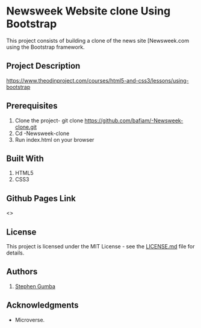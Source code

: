 # Newsweek Website clone Using Bootstrap

This project consists of building a clone of the news site [Newsweek[](https://www.newsweek.com/).com using the Bootstrap framework.

## Project Description

<https://www.theodinproject.com/courses/html5-and-css3/lessons/using-bootstrap>

## Prerequisites

1. Clone the project- git clone <https://github.com/bafiam/-Newsweek-clone.git>
2. Cd -Newsweek-clone
3. Run index.html on your browser

## Built With

1. HTML5
2. CSS3

## Github Pages Link

<>

## License

This project is licensed under the MIT License - see the [LICENSE.md](LICENSE.md) file for details.

## Authors

1. [Stephen Gumba](https://github.com/bafiam)

## Acknowledgments

* Microverse.
